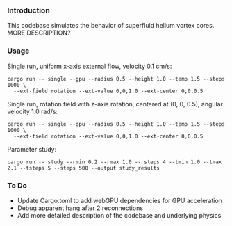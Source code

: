 ### Introduction
This codebase simulates the behavior of superfluid helium vortex cores. MORE DESCRIPTION?

### Usage

Single run, uniform x-axis external flow, velocity 0.1 cm/s:
```
cargo run -- single --gpu --radius 0.5 --height 1.0 --temp 1.5 --steps 1000 \
  --ext-field rotation --ext-value 0,0,1.0 --ext-center 0,0,0.5
```

Single run, rotation field with z-axis rotation, centered at (0, 0, 0.5), angular velocity 1.0 rad/s:
```
cargo run -- single --gpu --radius 0.5 --height 1.0 --temp 1.5 --steps 1000 \
  --ext-field rotation --ext-value 0,0,1.0 --ext-center 0,0,0.5
```

Parameter study:
```
cargo run -- study --rmin 0.2 --rmax 1.0 --rsteps 4 --tmin 1.0 --tmax 2.1 --tsteps 5 --steps 500 --output study_results
```

### To Do
- Update Cargo.toml to add webGPU dependencies for GPU acceleration
- Debug apparent hang after 2 reconnections
- Add more detailed description of the codebase and underlying physics